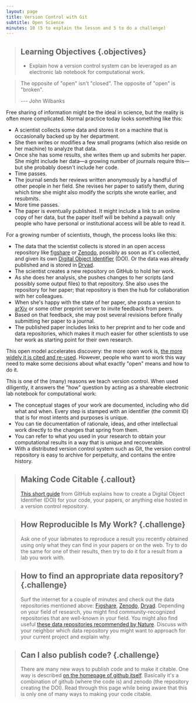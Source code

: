 ```yaml
---
layout: page
title: Version Control with Git
subtitle: Open Science
minutes: 10 (5 to explain the lesson and 5 to do a challenge)
---
```

> ## Learning Objectives {.objectives}
>
> *  Explain how a version control system can be leveraged as an electronic lab notebook for computational work.

> The opposite of "open" isn't "closed".
> The opposite of "open" is "broken".
>
> --- John Wilbanks

Free sharing of information might be the ideal in science,
but the reality is often more complicated.
Normal practice today looks something like this:

*   A scientist collects some data and stores it on a machine
    that is occasionally backed up by her department.
*   She then writes or modifies a few small programs
    (which also reside on her machine)
    to analyze that data.
*   Once she has some results,
    she writes them up and submits her paper.
    She might include her data&mdash;a growing number of journals require this&mdash;but
    she probably doesn't include her code.
*   Time passes.
*   The journal sends her reviews written anonymously by a handful of other people in her field.
    She revises her paper to satisfy them,
    during which time she might also modify the scripts she wrote earlier,
    and resubmits.
*   More time passes.
*   The paper is eventually published.
    It might include a link to an online copy of her data,
    but the paper itself will be behind a paywall:
    only people who have personal or institutional access
    will be able to read it.

For a growing number of scientists,
though,
the process looks like this:

*   The data that the scientist collects is stored in an open access repository
    like [figshare](http://figshare.com/) or
    [Zenodo](http://zenodo.org), possibly as soon as it's collected,
    and given its own 
    [Digital Object Identifier](https://en.wikipedia.org/wiki/Digital_object_identifier) (DOI).
    Or the data was already published and is stored in
    [Dryad](http://datadryad.org/).
*   The scientist creates a new repository on GitHub to hold her work.
*   As she does her analysis,
    she pushes changes to her scripts
    (and possibly some output files)
    to that repository.
    She also uses the repository for her paper;
    that repository is then the hub for collaboration with her colleagues.
*   When she's happy with the state of her paper,
    she posts a version to [arXiv](http://arxiv.org/)
    or some other preprint server
    to invite feedback from peers.
*   Based on that feedback,
    she may post several revisions
    before finally submitting her paper to a journal.
*   The published paper includes links to her preprint
    and to her code and data repositories,
    which  makes it much easier for other scientists
    to use her work as starting point for their own research.

This open model accelerates discovery:
the more open work is,
[the more widely it is cited and re-used](http://dx.doi.org/10.1371/journal.pone.0000308).
However,
people who want to work this way need to make some decisions
about what exactly "open" means and how to do it.

This is one of the (many) reasons we teach version control.
When used diligently,
it answers the "how" question
by acting as a shareable electronic lab notebook for computational work:

*   The conceptual stages of your work are documented, including who did
    what and when. Every step is stamped with an identifier (the commit ID)
    that is for most intents and purposes is unique.
*   You can tie documentation of rationale, ideas, and other
    intellectual work directly to the changes that spring from them.
*   You can refer to what you used in your research to obtain your
    computational results in a way that is unique and recoverable.
*   With a distributed version control system such as Git, the version
    control repository is easy to archive for perpetuity, and contains
    the entire history.

> ## Making Code Citable {.callout}
>
> [This short guide](https://guides.github.com/activities/citable-code/) from GitHub
> explains how to create a Digital Object Identifier (DOI) for your code,
> your papers,
> or anything else hosted in a version control repository.

> ## How Reproducible Is My Work? {.challenge}
>
> Ask one of your labmates to reproduce a result you recently obtained
> using only what they can find in your papers or on the web.
> Try to do the same for one of their results,
> then try to do it for a result from a lab you work with.

> ## How to find an appropriate data repository? {.challenge}
>
> Surf the internet for a couple of minutes and check out the data repositories
> mentioned above: [Figshare](http://figshare.com/), [Zenodo](http://zenodo.org), 
> [Dryad](http://datadryad.org/). Depending on your field of research, you might 
> find community-recognized repositories that are well-known in your field.
> You might also find useful [these data repositories recommended by Nature](
> http://www.nature.com/sdata/data-policies/repositories).
> Discuss with your neighbor which data repository you might want to
> approach for your current project and explain why. 

> ## Can I also publish code? {.challenge}
>
> There are many new ways to publish code and to make it citable. One
> way is described [on the homepage of github itself](
> https://guides.github.com/activities/citable-code/).
> Basically it's a combination of github (where the code is) and zenodo (the 
> repository creating the DOI). Read through this page while being aware
> that this is only one of many ways to making your code citable.
